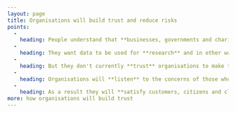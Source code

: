 ```yaml
---
layout: page
title: Organisations will build trust and reduce risks
points:
  -
    heading: People understand that **businesses, governments and charities** have to use data to **provide services** and **operate efficiently**.
  -
    heading: They want data to be used for **research** and in other ways that bring **public benefit**.
  -
    heading: But they don't currently **trust** organisations to make the right calls on their behalf.
  -
    heading: Organisations will **listen** to the concerns of those who will be affected, **change** what they do in response, and be **transparent** about how they make these decisions.
  -
    heading: As a result they will **satisfy customers, citizens and clients**, **reduce risk** and find data **easier to administer**.
more: how organisations will build trust
---
```


